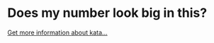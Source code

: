 Does my number look big in this?
=
[Get more information about kata...](https://www.codewars.com//kata/5287e858c6b5a9678200083c)